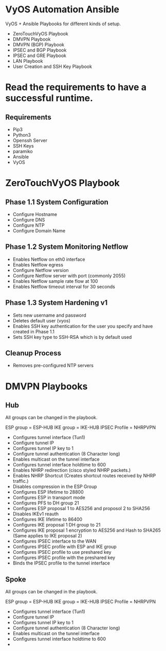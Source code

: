 # VyOS Automation Ansible

VyOS + Ansible Playbooks for different kinds of setup.

* ZeroTouchVyOS Playbook
* DMVPN Playbook
* DMVPN (BGP) Playbook
* IPSEC and BGP Playbook
* IPSEC and GRE Playbook
* LAN Playbook
* User Creation and SSH Key Playbook


# Read the requirements to have a successful runtime. 

## Requirements

* Pip3 
* Python3 
* Openssh Server
* SSH Keys
* paramiko
* Ansible
* VyOS


# ZeroTouchVyOS Playbook
## Phase 1.1 System Configuration

* Configure Hostname
* Configure DNS
* Configure NTP
* Configure Domain Name

## Phase 1.2 System Monitoring Netflow

* Enables Netflow on eth0 interface
* Enables Netflow egress 
* Configure Netflow version
* Configure Netflow server with port (commonly 2055)
* Enables Netflow sample rate flow at 100
* Enables Netflow timeout interval for 30 seconds 


## Phase 1.3 System Hardening v1

* Sets new username and password
* Deletes default user (vyos)
* Enables SSH key authentication for the user you specify and have created in Phase 1.1
* Sets SSH key type to SSH-RSA which is by default used

## Cleanup Process

* Removes pre-configured NTP servers
# DMVPN Playbooks

## Hub

 All groups can be changed in the playbook.

ESP group = ESP-HUB
IKE group = IKE-HUB
IPSEC Profile = NHRPVPN 
* Configures tunnel interface (Tun1)
* Configure tunnel IP
* Configures tunnel IP key to 1
* Configure tunnel authentication (8 Character long)
* Enables multicast on the tunnel interface
* Configures tunnel interface holdtime to 600
* Enables NHRP redirection (cisco styled NHRP packets.)
* Enables NHRP Shortcut (Creates shortcut routes received by NHRP traffic.)
* Disables compression in the ESP Group
* Configures ESP lifetime to 28800
* Configures ESP in transport mode
* Configures PFS to DH group 21
* Configures ESP proposal 1 to AES256 and proposol 2 to SHA256
* Disables IKEv1 reauth 
* Configures IKE lifetime to 86400
* Configures IKE proposal 1 DH group to 21
* Configures IKE proposal 1 encryption to AES256 and Hash to SHA265 (Same applies to IKE proposal 2)
* Configures IPSEC interface to the WAN
* Configures IPSEC profile with ESP and IKE group 
* Configures IPSEC profile to use preshared key
* Configures IPSEC profile with the preshared key
* Binds the IPSEC profile to the tunnel interface

## Spoke

All groups can be changed in the playbook.

ESP group = ESP-HUB
IKE group = IKE-HUB
IPSEC Profile = NHRPVPN 
* Configures tunnel interface (Tun1)
* Configure tunnel IP
* Configures tunnel IP key to 1
* Configure tunnel authentication (8 Character long)
* Enables multicast on the tunnel interface
* Configures tunnel interface holdtime to 600
* 